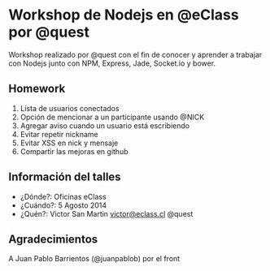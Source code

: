 # Workshop de Nodejs en @eClass por @quest

Workshop realizado por @quest con el fin de conocer y aprender a trabajar con Nodejs junto con NPM, Express, Jade, Socket.io y bower.

## Homework
1. Lista de usuarios conectados
2. Opción de mencionar a un participante usando @NICK
3. Agregar aviso cuando un usuario está escribiendo
4. Evitar repetir nickname
5. Evitar XSS en nick y mensaje
6. Compartir las mejoras en github

## Información del talles
- ¿Dónde?: Oficinas eClass
- ¿Cuándo?: 5 Agosto 2014
- ¿Quén?: Victor San Martin <victor@eclass.cl> @quest

## Agradecimientos
A Juan Pablo Barrientos (@juanpablob) por el front